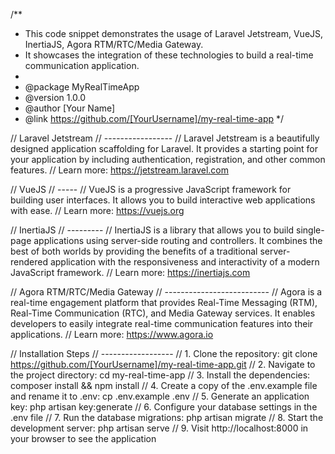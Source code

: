 /\*\*

-   This code snippet demonstrates the usage of Laravel Jetstream, VueJS, InertiaJS, Agora RTM/RTC/Media Gateway.
-   It showcases the integration of these technologies to build a real-time communication application.
-
-   @package MyRealTimeApp
-   @version 1.0.0
-   @author [Your Name]
-   @link https://github.com/[YourUsername]/my-real-time-app
    \*/

// Laravel Jetstream
// -----------------
// Laravel Jetstream is a beautifully designed application scaffolding for Laravel. It provides a starting point for your application by including authentication, registration, and other common features.
// Learn more: https://jetstream.laravel.com

// VueJS
// -----
// VueJS is a progressive JavaScript framework for building user interfaces. It allows you to build interactive web applications with ease.
// Learn more: https://vuejs.org

// InertiaJS
// ---------
// InertiaJS is a library that allows you to build single-page applications using server-side routing and controllers. It combines the best of both worlds by providing the benefits of a traditional server-rendered application with the responsiveness and interactivity of a modern JavaScript framework.
// Learn more: https://inertiajs.com

// Agora RTM/RTC/Media Gateway
// --------------------------
// Agora is a real-time engagement platform that provides Real-Time Messaging (RTM), Real-Time Communication (RTC), and Media Gateway services. It enables developers to easily integrate real-time communication features into their applications.
// Learn more: https://www.agora.io

// Installation Steps
// ------------------
// 1. Clone the repository: git clone https://github.com/[YourUsername]/my-real-time-app.git
// 2. Navigate to the project directory: cd my-real-time-app
// 3. Install the dependencies: composer install && npm install
// 4. Create a copy of the .env.example file and rename it to .env: cp .env.example .env
// 5. Generate an application key: php artisan key:generate
// 6. Configure your database settings in the .env file
// 7. Run the database migrations: php artisan migrate
// 8. Start the development server: php artisan serve
// 9. Visit http://localhost:8000 in your browser to see the application
